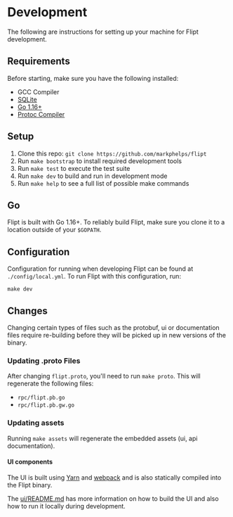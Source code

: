 # Development

The following are instructions for setting up your machine for Flipt development.

## Requirements

Before starting, make sure you have the following installed:

* GCC Compiler
* [SQLite](https://sqlite.org/index.html)
* [Go 1.16+](https://golang.org/doc/install)
* [Protoc Compiler](https://github.com/protocolbuffers/protobuf)

## Setup

1. Clone this repo: `git clone https://github.com/markphelps/flipt`
1. Run `make bootstrap` to install required development tools
1. Run `make test` to execute the test suite
1. Run `make dev` to build and run in development mode
1. Run `make help` to see a full list of possible make commands

## Go

Flipt is built with Go 1.16+. To reliably build Flipt, make sure you clone it to a location outside of your `$GOPATH`.

## Configuration

Configuration for running when developing Flipt can be found at `./config/local.yml`. To run Flipt with this configuration, run:

```shell
make dev
```

## Changes

Changing certain types of files such as the protobuf, ui or documentation files require re-building before they will be picked up in new versions of the binary.

### Updating .proto Files

After changing `flipt.proto`, you'll need to run `make proto`. This will regenerate the following files:

* `rpc/flipt.pb.go`
* `rpc/flipt.pb.gw.go`

### Updating assets

Running `make assets` will regenerate the embedded assets (ui, api documentation).

#### UI components

The UI is built using [Yarn](https://yarnpkg.com/en/) and [webpack](https://webpack.js.org/) and is also statically compiled into the Flipt binary.

The [ui/README.md](https://github.com/markphelps/flipt/tree/master/ui/README.md) has more information on how to build the UI and also how to run it locally during development.
